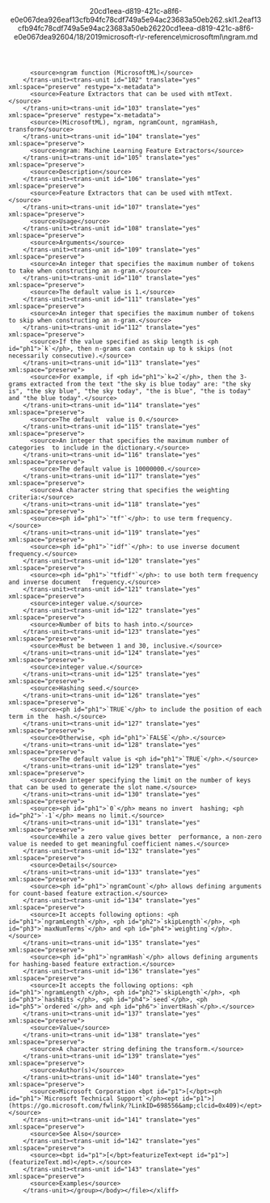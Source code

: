 <?xml version="1.0"?><xliff version="1.2" xmlns="urn:oasis:names:tc:xliff:document:1.2" xmlns:xsi="http://www.w3.org/2001/XMLSchema-instance" xsi:schemaLocation="urn:oasis:names:tc:xliff:document:1.2 xliff-core-1.2-transitional.xsd"><file datatype="xml" original="ngram.md" source-language="en-US" target-language="en-US"><header><tool tool-id="mdxliff" tool-name="mdxliff" tool-version="1.0-d1654b2" tool-company="Microsoft" /><xliffext:skl_file_name xmlns:xliffext="urn:microsoft:content:schema:xliffextensions">20cd1eea-d819-421c-a8f6-e0e067dea926eaf13cfb94fc78cdf749a5e94ac23683a50eb262.skl</xliffext:skl_file_name><xliffext:version xmlns:xliffext="urn:microsoft:content:schema:xliffextensions">1.2</xliffext:version><xliffext:ms.openlocfilehash xmlns:xliffext="urn:microsoft:content:schema:xliffextensions">eaf13cfb94fc78cdf749a5e94ac23683a50eb262</xliffext:ms.openlocfilehash><xliffext:ms.sourcegitcommit xmlns:xliffext="urn:microsoft:content:schema:xliffextensions">20cd1eea-d819-421c-a8f6-e0e067dea926</xliffext:ms.sourcegitcommit><xliffext:ms.lasthandoff xmlns:xliffext="urn:microsoft:content:schema:xliffextensions">04/18/2019</xliffext:ms.lasthandoff><xliffext:ms.openlocfilepath xmlns:xliffext="urn:microsoft:content:schema:xliffextensions">microsoft-r\r-reference\microsoftml\ngram.md</xliffext:ms.openlocfilepath></header><body><group id="content" extype="content"><trans-unit id="101" translate="yes" xml:space="preserve" restype="x-metadata">
          <source>ngram function (MicrosoftML)</source>
        </trans-unit><trans-unit id="102" translate="yes" xml:space="preserve" restype="x-metadata">
          <source>Feature Extractors that can be used with mtText.</source>
        </trans-unit><trans-unit id="103" translate="yes" xml:space="preserve" restype="x-metadata">
          <source>(MicrosoftML), ngram, ngramCount, ngramHash, transform</source>
        </trans-unit><trans-unit id="104" translate="yes" xml:space="preserve">
          <source>ngram: Machine Learning Feature Extractors</source>
        </trans-unit><trans-unit id="105" translate="yes" xml:space="preserve">
          <source>Description</source>
        </trans-unit><trans-unit id="106" translate="yes" xml:space="preserve">
          <source>Feature Extractors that can be used with mtText.</source>
        </trans-unit><trans-unit id="107" translate="yes" xml:space="preserve">
          <source>Usage</source>
        </trans-unit><trans-unit id="108" translate="yes" xml:space="preserve">
          <source>Arguments</source>
        </trans-unit><trans-unit id="109" translate="yes" xml:space="preserve">
          <source>An integer that specifies the maximum number of tokens to take when constructing an n-gram.</source>
        </trans-unit><trans-unit id="110" translate="yes" xml:space="preserve">
          <source>The default value is 1.</source>
        </trans-unit><trans-unit id="111" translate="yes" xml:space="preserve">
          <source>An integer that specifies the maximum number of tokens to skip when constructing an n-gram.</source>
        </trans-unit><trans-unit id="112" translate="yes" xml:space="preserve">
          <source>If the value specified as skip length is <ph id="ph1">`k`</ph>, then n-grams can contain up to k skips (not necessarily consecutive).</source>
        </trans-unit><trans-unit id="113" translate="yes" xml:space="preserve">
          <source>For example, if <ph id="ph1">`k=2`</ph>, then the 3-grams extracted from the text "the sky is blue today" are: "the sky is", "the sky blue", "the sky today", "the is blue", "the is today" and "the blue today".</source>
        </trans-unit><trans-unit id="114" translate="yes" xml:space="preserve">
          <source>The default  value is 0.</source>
        </trans-unit><trans-unit id="115" translate="yes" xml:space="preserve">
          <source>An integer that specifies the maximum number of categories  to include in the dictionary.</source>
        </trans-unit><trans-unit id="116" translate="yes" xml:space="preserve">
          <source>The default value is 10000000.</source>
        </trans-unit><trans-unit id="117" translate="yes" xml:space="preserve">
          <source>A character string that specifies the weighting criteria:</source>
        </trans-unit><trans-unit id="118" translate="yes" xml:space="preserve">
          <source><ph id="ph1">`"tf"`</ph>: to use term frequency.</source>
        </trans-unit><trans-unit id="119" translate="yes" xml:space="preserve">
          <source><ph id="ph1">`"idf"`</ph>: to use inverse document frequency.</source>
        </trans-unit><trans-unit id="120" translate="yes" xml:space="preserve">
          <source><ph id="ph1">`"tfidf"`</ph>: to use both term frequency and inverse document   frequency.</source>
        </trans-unit><trans-unit id="121" translate="yes" xml:space="preserve">
          <source>integer value.</source>
        </trans-unit><trans-unit id="122" translate="yes" xml:space="preserve">
          <source>Number of bits to hash into.</source>
        </trans-unit><trans-unit id="123" translate="yes" xml:space="preserve">
          <source>Must be between 1 and 30, inclusive.</source>
        </trans-unit><trans-unit id="124" translate="yes" xml:space="preserve">
          <source>integer value.</source>
        </trans-unit><trans-unit id="125" translate="yes" xml:space="preserve">
          <source>Hashing seed.</source>
        </trans-unit><trans-unit id="126" translate="yes" xml:space="preserve">
          <source><ph id="ph1">`TRUE`</ph> to include the position of each term in the  hash.</source>
        </trans-unit><trans-unit id="127" translate="yes" xml:space="preserve">
          <source>Otherwise, <ph id="ph1">`FALSE`</ph>.</source>
        </trans-unit><trans-unit id="128" translate="yes" xml:space="preserve">
          <source>The default value is <ph id="ph1">`TRUE`</ph>.</source>
        </trans-unit><trans-unit id="129" translate="yes" xml:space="preserve">
          <source>An integer specifying the limit on the number of keys  that can be used to generate the slot name.</source>
        </trans-unit><trans-unit id="130" translate="yes" xml:space="preserve">
          <source><ph id="ph1">`0`</ph> means no invert  hashing; <ph id="ph2">`-1`</ph> means no limit.</source>
        </trans-unit><trans-unit id="131" translate="yes" xml:space="preserve">
          <source>While a zero value gives better  performance, a non-zero value is needed to get meaningful coefficient names.</source>
        </trans-unit><trans-unit id="132" translate="yes" xml:space="preserve">
          <source>Details</source>
        </trans-unit><trans-unit id="133" translate="yes" xml:space="preserve">
          <source><ph id="ph1">`ngramCount`</ph> allows defining arguments for count-based feature extraction.</source>
        </trans-unit><trans-unit id="134" translate="yes" xml:space="preserve">
          <source>It accepts following options: <ph id="ph1">`ngramLength`</ph>, <ph id="ph2">`skipLength`</ph>, <ph id="ph3">`maxNumTerms`</ph> and <ph id="ph4">`weighting`</ph>.</source>
        </trans-unit><trans-unit id="135" translate="yes" xml:space="preserve">
          <source><ph id="ph1">`ngramHash`</ph> allows defining arguments for hashing-based feature extraction.</source>
        </trans-unit><trans-unit id="136" translate="yes" xml:space="preserve">
          <source>It accepts the following options: <ph id="ph1">`ngramLength`</ph>, <ph id="ph2">`skipLength`</ph>, <ph id="ph3">`hashBits`</ph>, <ph id="ph4">`seed`</ph>, <ph id="ph5">`ordered`</ph> and <ph id="ph6">`invertHash`</ph>.</source>
        </trans-unit><trans-unit id="137" translate="yes" xml:space="preserve">
          <source>Value</source>
        </trans-unit><trans-unit id="138" translate="yes" xml:space="preserve">
          <source>A character string defining the transform.</source>
        </trans-unit><trans-unit id="139" translate="yes" xml:space="preserve">
          <source>Author(s)</source>
        </trans-unit><trans-unit id="140" translate="yes" xml:space="preserve">
          <source>Microsoft Corporation <bpt id="p1">[</bpt><ph id="ph1">`Microsoft Technical Support`</ph><ept id="p1">](https://go.microsoft.com/fwlink/?LinkID=698556&amp;clcid=0x409)</ept></source>
        </trans-unit><trans-unit id="141" translate="yes" xml:space="preserve">
          <source>See Also</source>
        </trans-unit><trans-unit id="142" translate="yes" xml:space="preserve">
          <source><bpt id="p1">[</bpt>featurizeText<ept id="p1">](featurizeText.md)</ept>.</source>
        </trans-unit><trans-unit id="143" translate="yes" xml:space="preserve">
          <source>Examples</source>
        </trans-unit></group></body></file></xliff>